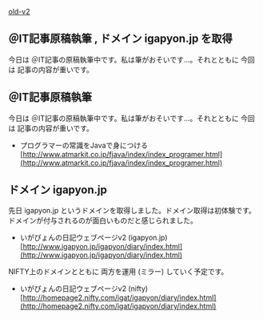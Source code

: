 [old-v2](ig070419-orig.html)

## ＠IT記事原稿執筆 , ドメイン igapyon.jp を取得

今日は ＠IT記事の原稿執筆中です。私は筆がおそいです…。それとともに 今回は 記事の内容が重いです。


## ＠IT記事原稿執筆

今日は ＠IT記事の原稿執筆中です。私は筆がおそいです…。それとともに 今回は 記事の内容が重いです。


* プログラマーの常識をJavaで身につける
  [http://www.atmarkit.co.jp/fjava/index/index_programer.html](http://www.atmarkit.co.jp/fjava/index/index_programer.html)

## ドメイン igapyon.jp

先日 igapyon.jp というドメインを取得しました。ドメイン取得は初体験です。ドメインが付与されるのが面白いものだと感じられました。


* いがぴょんの日記ウェブページv2 (igapyon.jp)
  [http://www.igapyon.jp/igapyon/diary/index.html](http://www.igapyon.jp/igapyon/diary/index.html)

NIFTY上のドメインとともに 両方を運用 (ミラー) していく予定です。


* いがぴょんの日記ウェブページv2 (nifty)
  [http://homepage2.nifty.com/igat/igapyon/diary/index.html](http://homepage2.nifty.com/igat/igapyon/diary/index.html)
